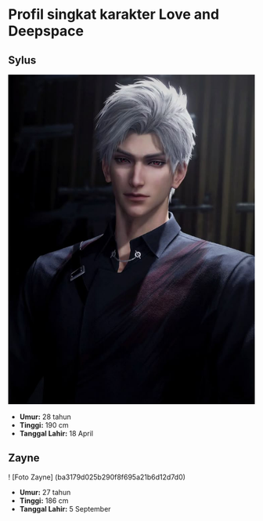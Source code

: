 # Profil singkat karakter Love and Deepspace

## Sylus

![Foto Sylus](c50743c3f1326c5ee118c405cc23ac5c.jpg)

- **Umur:** 28 tahun  
- **Tinggi:** 190 cm  
- **Tanggal Lahir:** 18 April

## Zayne

! [Foto Zayne] (ba3179d025b290f8f695a21b6d12d7d0)

- **Umur:** 27 tahun
- **Tinggi:** 186 cm
- **Tanggal Lahir:** 5 September
